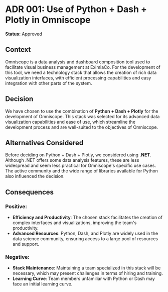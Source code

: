 # ADR 001: Use of Python + Dash + Plotly in Omniscope

**Status:** Approved

## Context
Omniscope is a data analysis and dashboard composition tool used to facilitate visual business management at EximiaCo. For the development of this tool, we need a technology stack that allows the creation of rich data visualization interfaces, with efficient processing capabilities and easy integration with other parts of the system.

## Decision
We have chosen to use the combination of **Python + Dash + Plotly** for the development of Omniscope. This stack was selected for its advanced data visualization capabilities and ease of use, which streamline the development process and are well-suited to the objectives of Omniscope.

## Alternatives Considered
Before deciding on Python + Dash + Plotly, we considered using **.NET**. Although .NET offers some data analysis features, these are less widespread and seem less practical for Omniscope's specific use cases. The active community and the wide range of libraries available for Python also influenced the decision.

## Consequences
### Positive:
- **Efficiency and Productivity**: The chosen stack facilitates the creation of complex interfaces and visualizations, improving the team's productivity.
- **Advanced Resources**: Python, Dash, and Plotly are widely used in the data science community, ensuring access to a large pool of resources and support.
  
### Negative:
- **Stack Maintenance**: Maintaining a team specialized in this stack will be necessary, which may present challenges in terms of hiring and training.
- **Learning Curve**: Team members unfamiliar with Python or Dash may face an initial learning curve.
